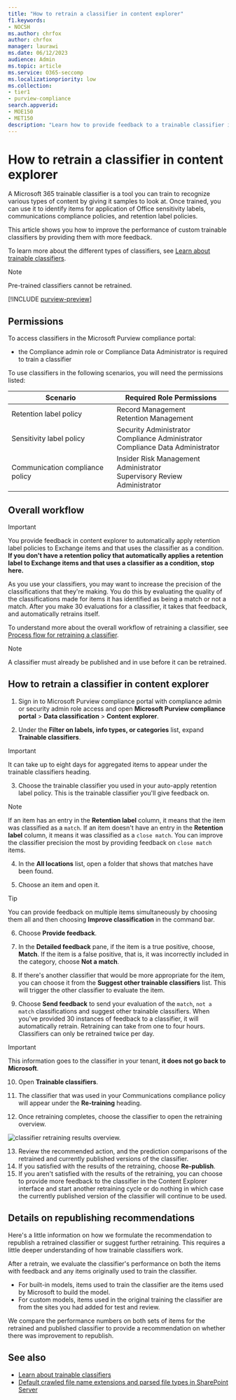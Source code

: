 ```yaml
---
title: "How to retrain a classifier in content explorer"
f1.keywords:
- NOCSH
ms.author: chrfox
author: chrfox
manager: laurawi
ms.date: 06/12/2023
audience: Admin
ms.topic: article
ms.service: O365-seccomp
ms.localizationpriority: low
ms.collection: 
- tier1
- purview-compliance
search.appverid: 
- MOE150
- MET150
description: "Learn how to provide feedback to a trainable classifier in Content explorer."
---
```


# How to retrain a classifier in content explorer

A Microsoft 365 trainable classifier is a tool you can train to recognize various types of content by giving it samples to look at. Once trained, you can use it to identify items for application of Office sensitivity labels, communications compliance policies, and retention label policies.

This article shows you how to improve the performance of custom trainable classifiers by providing them with more feedback.

To learn more about the different types of classifiers, see [Learn about trainable classifiers](classifier-learn-about.md).

> [!NOTE]
> Pre-trained classifiers cannot be retrained.

[!INCLUDE [purview-preview](../includes/purview-preview.md)]

## Permissions

To access classifiers in the Microsoft Purview compliance portal:

- the Compliance admin role or Compliance Data Administrator is required to train a classifier

To use classifiers in the following scenarios, you will need the permissions listed:

| Scenario | Required Role Permissions|
| -------- | --------|
| Retention label policy | Record Management <br> Retention Management |
| Sensitivity label policy | Security Administrator <br> Compliance Administrator <br> Compliance Data Administrator
| Communication compliance policy | Insider Risk Management Administrator <br> Supervisory Review Administrator|

## Overall workflow

> [!IMPORTANT]
> You provide feedback in content explorer to automatically apply  retention label policies to Exchange items and that uses the classifier as a condition. **If you don't have a retention policy that automatically applies a retention label to Exchange items and that uses a classifier as a condition, stop here.**

As you use your classifiers, you may want to increase the precision of the classifications that they're making. You do this by evaluating the quality of the classifications made for items it has identified as being a match or not a match. After you make 30 evaluations for a classifier, it takes that feedback, and automatically retrains itself.

To understand more about the overall workflow of retraining a classifier, see [Process flow for retraining a classifier](classifier-learn-about.md#retraining-classifiers).

> [!NOTE]
> A classifier must already be published and in use before it can be retrained.

## How to retrain a classifier in content explorer

1. Sign in to Microsoft Purview compliance portal with compliance admin or security admin role access and open **Microsoft Purview compliance portal** > **Data classification** > **Content explorer**. 

2. Under the **Filter on labels, info types, or categories** list, expand **Trainable classifiers**.

> [!IMPORTANT]
> It can take up to eight days for aggregated items to appear under the trainable classifiers heading.

3. Choose the trainable classifier you used in your auto-apply retention label policy. This is the trainable classifier you'll give feedback on.

> [!NOTE]
> If an item has an entry in the **Retention label** column, it means that the item was classified as a `match`.  If an item doesn't have an entry in the **Retention label** column, it means it was classified as a `close match`. You can improve the classifier precision the most by providing feedback on `close match` items. 

4. In the **All locations** list, open a folder that shows that matches have been found.

5. Choose an item and open it.
 
> [!TIP]
> You can provide feedback on multiple items simultaneously by choosing them all and then choosing **Improve classification** in the command bar.

6. Choose **Provide feedback**.

7. In the **Detailed feedback** pane, if the item is a true positive, choose, **Match**.  If the item is a false positive, that is, it was incorrectly included in the category, choose **Not a match**.

8. If there's another classifier that would be more appropriate for the item, you can choose it from the **Suggest other trainable classifiers** list. This will trigger the other classifier to evaluate the item.

9. Choose **Send feedback** to send your evaluation of the `match`, `not a match` classifications and suggest other trainable classifiers. When you've provided 30 instances of feedback to a classifier, it will automatically  retrain. Retraining can take from one to four hours. Classifiers can only be retrained twice per day.

> [!IMPORTANT]
> This information goes to the classifier in your tenant, **it does not go back to Microsoft**.

10. Open **Trainable classifiers**.

10. The classifier that was used in your Communications compliance policy will appear under the **Re-training** heading.

<!-- 6-19-2023--Comment needed until image can be replaced: classifier in retraining status.](../media/classifier-retraining.png) -->

12. Once retraining completes, choose the classifier to open the retraining overview.

![classifier retraining results overview.](../media/classifier-retraining-overview.png)

13. Review the recommended action, and the prediction comparisons of the retrained and currently published versions of the classifier.
14. If you satisfied with the results of the retraining, choose **Re-publish**.
15. If you aren't satisfied with the results of the retraining, you can choose to provide more feedback to the classifier in the Content Explorer interface and start another retraining cycle or do nothing in which case the currently published version of the classifier will continue to be used. 

## Details on republishing recommendations

Here's a little information on how we formulate the recommendation to republish a retrained classifier or suggest further retraining. This requires a little deeper understanding of how trainable classifiers work.

After a retrain, we evaluate the classifier's performance on both the items with feedback and any items originally used to train the classifier. 

- For built-in models, items used to train the classifier are the items used by Microsoft to build the model.
- For custom models, items used in the original training the classifier are from the sites you had added for test and review.

We compare the performance numbers on both sets of items for the retrained and published classifier to provide a recommendation on whether there was improvement to republish. 

## See also

- [Learn about trainable classifiers](classifier-learn-about.md)
- [Default crawled file name extensions and parsed file types in SharePoint Server](/sharepoint/technical-reference/default-crawled-file-name-extensions-and-parsed-file-types)

